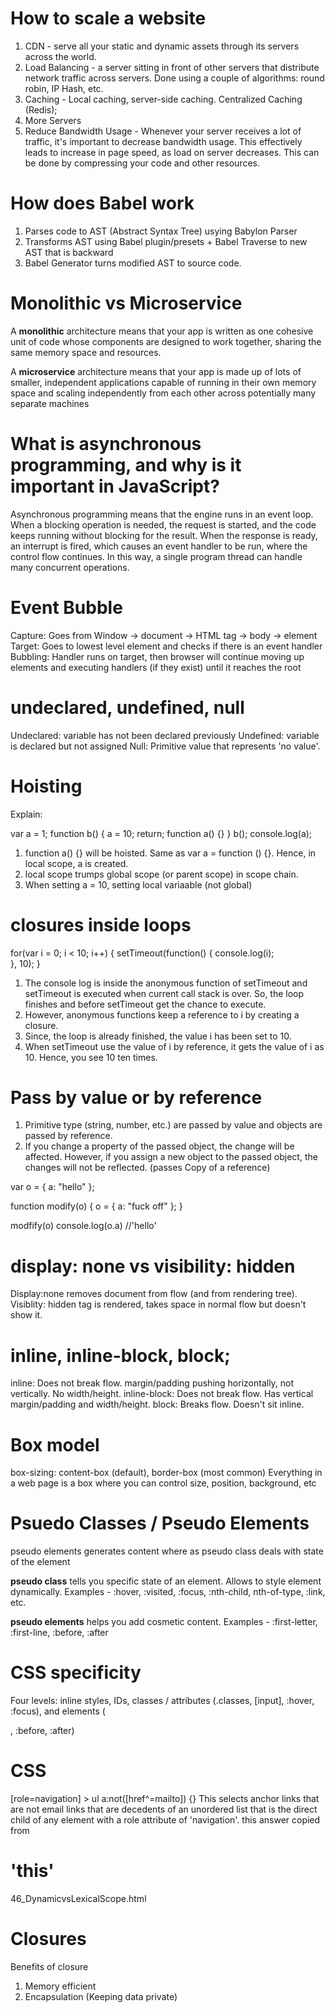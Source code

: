 # How to scale a website

1.  CDN - serve all your static and dynamic assets through its servers across the world.
2.  Load Balancing - a server sitting in front of other servers that distribute network traffic across servers. Done using a couple of algorithms: round robin, IP Hash, etc.
3.  Caching - Local caching, server-side caching. Centralized Caching (Redis);
4.  More Servers
5.  Reduce Bandwidth Usage - Whenever your server receives a lot of traffic, it's important to decrease bandwidth usage. This effectively leads to increase in page speed, as load on server decreases. This can be done by compressing your code and other resources.

# How does Babel work

1.  Parses code to AST (Abstract Syntax Tree) usying Babylon Parser
2.  Transforms AST using Babel plugin/presets + Babel Traverse to new AST that is backward
3.  Babel Generator turns modified AST to source code.

# Monolithic vs Microservice

A **monolithic** architecture means that your app is written as one cohesive unit of code whose components are designed to work together, sharing the same memory space and resources.

A **microservice** architecture means that your app is made up of lots of smaller, independent applications capable of running in their own memory space and scaling independently from each other across potentially many separate machines

# What is asynchronous programming, and why is it important in JavaScript?

Asynchronous programming means that the engine runs in an event loop. When a blocking operation is needed, the request is started, and the code keeps running without blocking for the result. When the response is ready, an interrupt is fired, which causes an event handler to be run, where the control flow continues. In this way, a single program thread can handle many concurrent operations.

# Event Bubble

Capture: Goes from Window -> document -> HTML tag -> body -> element
Target: Goes to lowest level element and checks if there is an event handler
Bubbling: Handler runs on target, then browser will continue moving up elements and executing handlers (if they exist) until it reaches the root

# undeclared, undefined, null

Undeclared: variable has not been declared previously
Undefined: variable is declared but not assigned
Null: Primitive value that represents 'no value'.

# Hoisting

Explain:

var a = 1;
function b() {
a = 10;
return;
function a() {}
}
b();
console.log(a);

1.  function a() {} will be hoisted. Same as var a = function () {}. Hence, in local scope, a is created.
2.  local scope trumps global scope (or parent scope) in scope chain.
3.  When setting a = 10, setting local variaable (not global)

# closures inside loops

for(var i = 0; i < 10; i++) {
setTimeout(function() {
console.log(i);  
 }, 10);
}

1.  The console log is inside the anonymous function of setTimeout and setTimeout is executed when current call stack is over. So, the loop finishes and before setTimeout get the chance to execute.
2.  However, anonymous functions keep a reference to i by creating a closure.
3.  Since, the loop is already finished, the value i has been set to 10.
4.  When setTimeout use the value of i by reference, it gets the value of i as 10. Hence, you see 10 ten times.

# Pass by value or by reference

1.  Primitive type (string, number, etc.) are passed by value and objects are passed by reference.
2.  If you change a property of the passed object, the change will be affected. However, if you assign a new object to the passed object, the changes will not be reflected.
    (passes Copy of a reference)

var o = {
a: "hello"
};

function modify(o) {
o = {
a: "fuck off"
};
}

modfify(o)
console.log(o.a) //'hello'

# display: none vs visibility: hidden

Display:none removes document from flow (and from rendering tree).
Visiblity: hidden tag is rendered, takes space in normal flow but doesn't show it.

# inline, inline-block, block;

inline: Does not break flow. margin/padding pushing horizontally, not vertically. No width/height.
inline-block: Does not break flow. Has vertical margin/padding and width/height.
block: Breaks flow. Doesn't sit inline.

# Box model

box-sizing: content-box (default), border-box (most common)
Everything in a web page is a box where you can control size, position, background, etc

# Psuedo Classes / Pseudo Elements

pseudo elements generates content where as pseudo class deals with state of the element

**pseudo class** tells you specific state of an element. Allows to style element dynamically.
Examples - :hover, :visited, :focus, :nth-child, nth-of-type, :link, etc.

**pseudo elements** helps you add cosmetic content.
Examples - :first-letter, :first-line, :before, :after

# CSS specificity

Four levels: inline styles, IDs, classes / attributes (.classes, [input], :hover, :focus), and elements (<div>, :before, :after)

# CSS

[role=navigation] > ul a:not([href^=mailto]) {}
This selects anchor links that are not email links that are decedents of an unordered list that is the direct child of any element with a role attribute of 'navigation'. this answer copied from

# 'this'

46_DynamicvsLexicalScope.html

# Closures

Benefits of closure

1. Memory efficient
2. Encapsulation (Keeping data private)

# <style> in <head>

According to current specs, <style> must always be in <head>

If <style> is in <body>, then browser would get elements that are styled after displayed (flash of unstyled content)
